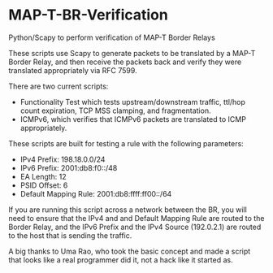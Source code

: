 # MAP-T-BR-Verification
Python/Scapy to perform verification of MAP-T Border Relays

These scripts use Scapy to generate packets to be translated by a MAP-T Border Relay, and then receive the packets back
and verify they were translated appropriately via RFC 7599.

There are two current scripts:
  - Functionality Test which tests upstream/downstream traffic, ttl/hop count expiration, TCP MSS clamping, and fragmentation.
  - ICMPv6, which verifies that ICMPv6 packets are translated to ICMP appropriately.
  
These scripts are built for testing a rule with the following parameters:
  - IPv4 Prefix: 198.18.0.0/24
  - IPv6 Prefix: 2001:db8:f0::/48
  - EA Length: 12
  - PSID Offset: 6
  - Default Mapping Rule: 2001:db8:ffff:ff00::/64
  
If you are running this script across a network between the BR, you will need to ensure that the IPv4 and and Default Mapping
Rule are routed to the Border Relay, and the IPv6 Prefix and the IPv4 Source (192.0.2.1) are routed to the host that 
is sending the traffic.

A big thanks to Uma Rao, who took the basic concept and made a script that looks like a real programmer did it, not a hack like it
started as.
